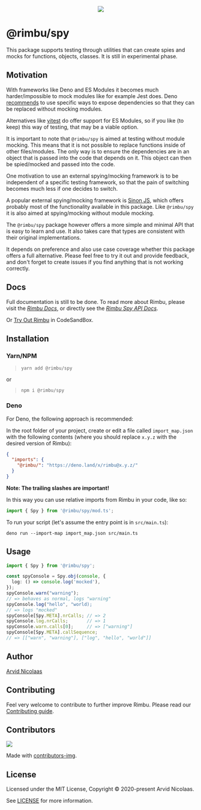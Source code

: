 <p align="center">
    <img src="https://github.com/rimbu-org/rimbu/raw/main/assets/rimbu_logo.svg" />
</p>

# @rimbu/spy

This package supports testing through utilities that can create spies and mocks for functions, objects, classes. It is still in experimental phase.

## Motivation

With frameworks like Deno and ES Modules it becomes much harder/impossible to mock modules like for example Jest does. Deno [recommends](https://deno.land/manual@v1.25.2/testing/mocking) to use specific ways to expose dependencies so that they can be replaced without mocking modules.

Alternatives like [vitest](https://vitest.dev/) do offer support for ES Modules, so if you like (to keep) this way of testing, that may be a viable option.

It is important to note that `@rimbu/spy` is aimed at testing without module mocking. This means that it is not possible to replace functions inside of other files/modules. The only way is to ensure the dependencies are in an object that is passed into the code that depends on it. This object can then be spied/mocked and passed into the code.

One motivation to use an external spying/mocking framework is to be independent of a specific testing framework, so that the pain of switching becomes much less if one decides to switch.

A popular external spying/mocking framework is [Sinon JS](https://sinonjs.org/), which offers probably most of the functionality available in this package. Like `@rimbu/spy` it is also aimed at spying/mocking without module mocking.

The `@rimbu/spy` package however offers a more simple and minimal API that is easy to learn and use. It also takes care that types are consistent with their original implementations.

It depends on preference and also use case coverage whether this package offers a full alternative. Please feel free to try it out and provide feedback, and don't forget to create issues if you find anything that is not working correctly.

## Docs

Full documentation is still to be done. To read more about Rimbu, please visit the _[Rimbu Docs](https://rimbu.org)_, or directly see the _[Rimbu Spy API Docs](https://rimbu.org/api/rimbu/spy)_.

Or [Try Out Rimbu](https://codesandbox.io/s/github/vitoke/rimbu-sandbox/tree/main?previewwindow=console&view=split&editorsize=65&moduleview=1&module=/src/index.ts) in CodeSandBox.

## Installation

### Yarn/NPM

> `yarn add @rimbu/spy`

or

> `npm i @rimbu/spy`

### Deno

For Deno, the following approach is recommended:

In the root folder of your project, create or edit a file called `import_map.json` with the following contents (where you should replace `x.y.z` with the desired version of Rimbu):

```json
{
  "imports": {
    "@rimbu/": "https://deno.land/x/rimbu@x.y.z/"
  }
}
```

**Note: The trailing slashes are important!**

In this way you can use relative imports from Rimbu in your code, like so:

```ts
import { Spy } from '@rimbu/spy/mod.ts';
```

To run your script (let's assume the entry point is in `src/main.ts`):

`deno run --import-map import_map.json src/main.ts`

## Usage

```ts
import { Spy } from '@rimbu/spy';

const spyConsole = Spy.obj(console, {
  log: () => console.log('mocked'),
});
spyConsole.warn("warning");
// => behaves as normal, logs "warning"
spyConsole.log("hello", "world);
// => logs "mocked"
spyConsole[Spy.META].nrCalls; // => 2
spyConsole.log.nrCalls;       // => 1
spyConsole.warn.calls[0];     // => ["warning"]
spyConsole[Spy.META].callSequence;
// => [["warn", "warning"], ["log", "hello", "world"]]
```

## Author

[Arvid Nicolaas](https://github.com/vitoke)

## Contributing

Feel very welcome to contribute to further improve Rimbu. Please read our [Contributing guide](https://github.com/rimbu-org/rimbu/blob/main/CONTRIBUTING.md).

## Contributors

<img src = "https://contrib.rocks/image?repo=rimbu-org/rimbu"/>

Made with [contributors-img](https://contrib.rocks).

## License

Licensed under the MIT License, Copyright © 2020-present Arvid Nicolaas.

See [LICENSE](./LICENSE) for more information.

